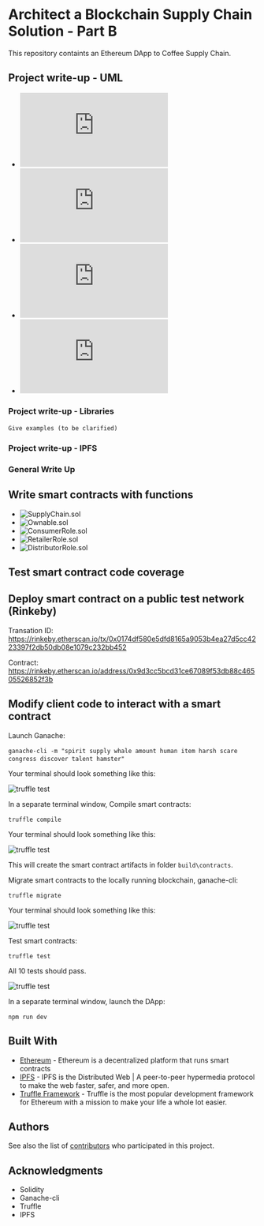 # Architect a Blockchain Supply Chain Solution - Part B

This repository containts an Ethereum DApp to Coffee Supply Chain.

## Project write-up - UML

* ![Activity Diagram](https://github.com/zegildo/blockchain_udacity/blob/main/project_3/UML/Activity-Diagram.pdf)
* ![Class Diagram](https://github.com/zegildo/blockchain_udacity/blob/main/project_3/UML/Class-Diagram.pdf)
* ![Sequence Diagram](https://github.com/zegildo/blockchain_udacity/blob/main/project_3/UML/Sequence-Diagram.pdf)
* ![State Diagram](https://github.com/zegildo/blockchain_udacity/blob/main/project_3/UML/State-Diagram.pdf)

### Project write-up - Libraries



```
Give examples (to be clarified)
```

### Project write-up - IPFS

### General Write Up

## Write smart contracts with functions

* ![SupplyChain.sol](https://github.com/zegildo/blockchain_udacity/blob/main/project_3/project/project-6/contracts/coffeebase/SupplyChain.sol)
* ![Ownable.sol](https://github.com/zegildo/blockchain_udacity/blob/main/project_3/project/project-6/contracts/coffeecore/Ownable.sol)
* ![ConsumerRole.sol](https://github.com/zegildo/blockchain_udacity/blob/main/project_3/project/project-6/contracts/coffeeaccesscontrol/ConsumerRole.sol)
* ![RetailerRole.sol](https://github.com/zegildo/blockchain_udacity/blob/main/project_3/project/project-6/contracts/coffeeaccesscontrol/RetailerRole.sol)
* ![DistributorRole.sol](https://github.com/zegildo/blockchain_udacity/blob/main/project_3/project/project-6/contracts/coffeeaccesscontrol/DistributorRole.sol)

## Test smart contract code coverage

## Deploy smart contract on a public test network (Rinkeby)

Transation ID: https://rinkeby.etherscan.io/tx/0x0174df580e5dfd8165a9053b4ea27d5cc4223397f2db50db08e1079c232bb452

Contract: https://rinkeby.etherscan.io/address/0x9d3cc5bcd31ce67089f53db88c46505526852f3b

## Modify client code to interact with a smart contract


Launch Ganache:

```
ganache-cli -m "spirit supply whale amount human item harsh scare congress discover talent hamster"
```

Your terminal should look something like this:

![truffle test](images/ganache-cli.png)

In a separate terminal window, Compile smart contracts:

```
truffle compile
```

Your terminal should look something like this:

![truffle test](images/truffle_compile.png)

This will create the smart contract artifacts in folder ```build\contracts```.

Migrate smart contracts to the locally running blockchain, ganache-cli:

```
truffle migrate
```

Your terminal should look something like this:

![truffle test](images/truffle_migrate.png)

Test smart contracts:

```
truffle test
```

All 10 tests should pass.

![truffle test](images/truffle_test.png)

In a separate terminal window, launch the DApp:

```
npm run dev
```

## Built With

* [Ethereum](https://www.ethereum.org/) - Ethereum is a decentralized platform that runs smart contracts
* [IPFS](https://ipfs.io/) - IPFS is the Distributed Web | A peer-to-peer hypermedia protocol
to make the web faster, safer, and more open.
* [Truffle Framework](http://truffleframework.com/) - Truffle is the most popular development framework for Ethereum with a mission to make your life a whole lot easier.


## Authors

See also the list of [contributors](https://github.com/your/project/contributors.md) who participated in this project.

## Acknowledgments

* Solidity
* Ganache-cli
* Truffle
* IPFS
